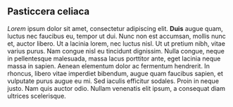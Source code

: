 ﻿## Pasticcera celiaca

*Lorem* ipsum dolor sit amet, consectetur adipiscing elit. **Duis** augue quam, luctus nec faucibus eu, tempor ut dui. Nunc non est accumsan, mollis nunc et, auctor libero. Ut a lacinia lorem, nec luctus nisl. Ut ut pretium nibh, vitae varius purus. Nam congue nisl eu tincidunt dignissim. Nulla congue, neque in pellentesque malesuada, massa lacus porttitor ante, eget lacinia neque massa in sapien. Aenean elementum dolor ac fermentum hendrerit. In rhoncus, libero vitae imperdiet bibendum, augue quam faucibus sapien, et vulputate purus augue eu mi. Sed iaculis efficitur sodales. Proin in neque justo. Nam quis auctor odio. Nullam venenatis elit ipsum, a consequat diam ultrices scelerisque.

